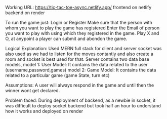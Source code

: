Working URL:
https://tic-tac-toe-async.netlify.app/ frontend on netlify
backend on render

To run the game just:
Login or Register
Make sure that the person with whom you want to play the game has registered
Enter the Email of person you want to play with using which they registered in the game.
Play X and O, at anypoint a player can submit and abondon the game.

Logical Explanation:
Used MERN full stack
for client and server socket was also used as we had to listen for the moves contantly and also create a room and socket is best used for that.
Server contains two data base models,
model 1: User Model: It contains the data related to the user (username,password,games)
model 2: Game Model: It contains the data related to a particular game (game State, turn etc)

Assumptions:
A user will always respond in the game and until then the winner wont get declared.

Problem faced:
During deployment of backend, as a newbie in socket, it was difficult to deploy socket backend but took half an hour to understand how it works and deployed on render
